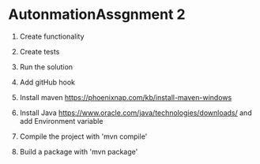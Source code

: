 # AutonmationAssgnment 2

1. Create functionality
2. Create tests 
3. Run the solution
4. Add gitHub hook




1. Install maven https://phoenixnap.com/kb/install-maven-windows
2. Install Java https://www.oracle.com/java/technologies/downloads/ and add Environment variable
3. Compile the project with 'mvn compile'
4. Build a package with 'mvn package'

